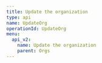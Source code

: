 ```yaml
---
title: Update the organization
type: api
name: UpdateOrg
operationId: UpdateOrg
menu:
  api_v2:
    name: Update the organization
    parent: Orgs
---
```

